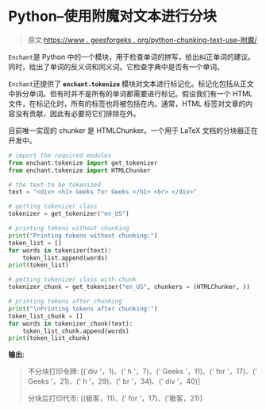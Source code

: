 # Python–使用附魔对文本进行分块

> 原文:[https://www . geesforgeks . org/python-chunking-text-use-附魔/](https://www.geeksforgeeks.org/python-chunking-text-using-enchant/)

`Enchant`是 Python 中的一个模块，用于检查单词的拼写，给出纠正单词的建议。同时，给出了单词的反义词和同义词。它检查字典中是否有一个单词。

`Enchant`还提供了 **`enchant.tokenize`** 模块对文本进行标记化。标记化包括从正文中拆分单词。但有时并不是所有的单词都需要进行标记。假设我们有一个 HTML 文件，在标记化时，所有的标签也将被包括在内。通常，HTML 标签对文章的内容没有贡献，因此有必要将它们排除在外。

目前唯一实现的 chunker 是 HTMLChunker。一个用于 LaTeX 文档的分块器正在开发中。

```py
# import the required modules
from enchant.tokenize import get_tokenizer
from enchant.tokenize import HTMLChunker

# the text to be tokenized
text = "<div> <h1> Geeks for Geeks </h1> <br> </div>"

# getting tokenizer class
tokenizer = get_tokenizer("en_US")

# printing tokens without chunking
print("Printing tokens without chunking:")
token_list = []
for words in tokenizer(text):
    token_list.append(words)
print(token_list)

# getting tokenizer class with chunk
tokenizer_chunk = get_tokenizer("en_US", chunkers = (HTMLChunker, ))

# printing tokens after chunking
print("\nPrinting tokens after chunking:")
token_list_chunk = []
for words in tokenizer_chunk(text):
    token_list_chunk.append(words)
print(token_list_chunk)
```

**输出:**

> 不分块打印令牌:
> [('div '，1)、(' h '，7)、(' Geeks '，11)、(' for '，17)、(' Geeks '，21)、(' h '，29)、(' br '，34)、(' div '，40)]
> 
> 分块后打印代币:
> [(极客，11)、(' for '，17)、('极客，21)]